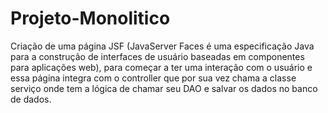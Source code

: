 # Projeto-Monolitico
Criação de uma página JSF (JavaServer Faces é uma especificação Java para a construção de interfaces de usuário baseadas em componentes para aplicações web), para começar a ter uma interação com o usuário e essa página integra com o controller que por sua vez chama a classe serviço onde tem a lógica de chamar seu DAO e salvar os dados no banco de dados.
